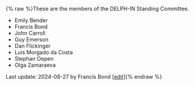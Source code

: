 {% raw %}These are the members of the DELPH-IN Standing Committee.

- Emily Bender
- Francis Bond
- John Carroll
- Guy Emerson
- Dan Flickinger
- Luís Morgado da Costa
- Stephan Oepen
- Olga Zamaraeva

Last update: 2024-08-27 by Francis Bond [[edit](https://github.com/delph-in/docs/wiki/StandingCommitteeGroup/_edit)]{% endraw %}